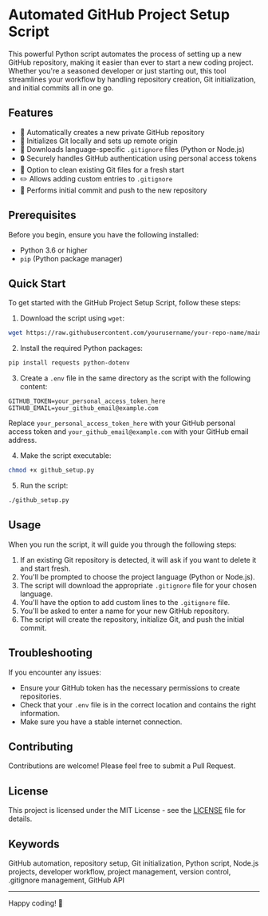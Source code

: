 # Automated GitHub Project Setup Script

This powerful Python script automates the process of setting up a new GitHub repository, making it easier than ever to start a new coding project. Whether you're a seasoned developer or just starting out, this tool streamlines your workflow by handling repository creation, Git initialization, and initial commits all in one go.

## Features

- 🚀 Automatically creates a new private GitHub repository
- 🔧 Initializes Git locally and sets up remote origin
- 📝 Downloads language-specific `.gitignore` files (Python or Node.js)
- 🔒 Securely handles GitHub authentication using personal access tokens
- 🧹 Option to clean existing Git files for a fresh start
- ✏️ Allows adding custom entries to `.gitignore`
- 🔄 Performs initial commit and push to the new repository

## Prerequisites

Before you begin, ensure you have the following installed:
- Python 3.6 or higher
- `pip` (Python package manager)

## Quick Start

To get started with the GitHub Project Setup Script, follow these steps:

1. Download the script using `wget`:

```bash
wget https://raw.githubusercontent.com/yourusername/your-repo-name/main/github_setup.py
```

2. Install the required Python packages:

```bash
pip install requests python-dotenv
```

3. Create a `.env` file in the same directory as the script with the following content:

```
GITHUB_TOKEN=your_personal_access_token_here
GITHUB_EMAIL=your_github_email@example.com
```

Replace `your_personal_access_token_here` with your GitHub personal access token and `your_github_email@example.com` with your GitHub email address.

4. Make the script executable:

```bash
chmod +x github_setup.py
```

5. Run the script:

```bash
./github_setup.py
```

## Usage

When you run the script, it will guide you through the following steps:

1. If an existing Git repository is detected, it will ask if you want to delete it and start fresh.
2. You'll be prompted to choose the project language (Python or Node.js).
3. The script will download the appropriate `.gitignore` file for your chosen language.
4. You'll have the option to add custom lines to the `.gitignore` file.
5. You'll be asked to enter a name for your new GitHub repository.
6. The script will create the repository, initialize Git, and push the initial commit.

## Troubleshooting

If you encounter any issues:

- Ensure your GitHub token has the necessary permissions to create repositories.
- Check that your `.env` file is in the correct location and contains the right information.
- Make sure you have a stable internet connection.

## Contributing

Contributions are welcome! Please feel free to submit a Pull Request.

## License

This project is licensed under the MIT License - see the [LICENSE](LICENSE) file for details.

## Keywords

GitHub automation, repository setup, Git initialization, Python script, Node.js projects, developer workflow, project management, version control, .gitignore management, GitHub API

---

Happy coding! 🎉

